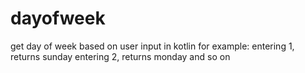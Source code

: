 # dayofweek
get day of week based on user input in kotlin
for example:
entering 1, returns sunday
entering 2, returns monday 
and so on
